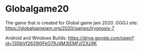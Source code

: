 # Globalgame20
 
 The game that is created for Global game jam 2020.
 GGGJ site:
https://globalgamejam.org/2020/games/trygnosis-7

Android and Windows Builds:
https://drive.google.com/open?id=135lbVf2629l0FkO79J4M3tEMFzfZXz9K
